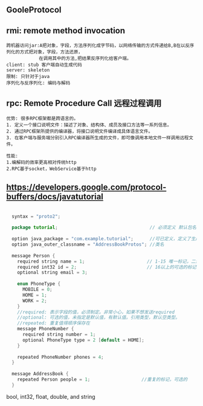 ## GooleProtocol

## rmi: remote method invocation
    跨机器访问jar:A把对象，字段，方法序列化成字节码，以网络传输的方式传递给B,B在以反序列化的方式把对象，字段，方法还原，
                在调用其中的方法,把结果反序列化给客户端。
    client: stub 客户端自动生成代码
    server: skeleton
    限制: 只针对于java
    序列化与反序列化: 编码与解码
 
 ## rpc: Remote Procedure Call 远程过程调用
    优势: 很多RPC框架都是跨语言的。
    1. 定义一个接口说明文件：描述了对象、结构体、成员及接口方法等一系列信息。
    2. 通过RPC框架所提供的编译器，将接口说明文件编译成具体语言文件。
    3. 在客户端与服务端分别引入RPC编译器所生成的文件，即可像调用本地文件一样调用远程文件。
    
    性能: 
    1.编解码的效率更高相对传统http
    2.RPC基于socket，WebService基于http
 ## https://developers.google.com/protocol-buffers/docs/javatutorial  
 ``` java
   
   syntax = "proto2";
   
   package tutorial;                                  // 必须定义 默认包名
   
   option java_package = "com.example.tutorial";      //可已定义，定义了生成这个包名针对java
   option java_outer_classname = "AddressBookProtos"; //类名 
   
   message Person {
     required string name = 1;                       // 1-15 唯一标记，二进制编码使用的标记，
     required int32 id = 2;                          // 16以上的可选的标记
     optional string email = 3;
   
     enum PhoneType {
       MOBILE = 0;
       HOME = 1;
       WORK = 2;
     }
     //required: 表示字段的值，必须制定。非常小心，如果不想发送required
     //optional: 可选的值，未指定是默认值，有默认值。引用类型，默认空类型。
     //repeated: 重复值得顺序保存在
     message PhoneNumber {
       required string number = 1;
       optional PhoneType type = 2 [default = HOME];
     }
   
     repeated PhoneNumber phones = 4;
   }
   
   message AddressBook {
     repeated Person people = 1;                   //重复的标记，可选的
   }
```
 bool, int32, float, double, and string